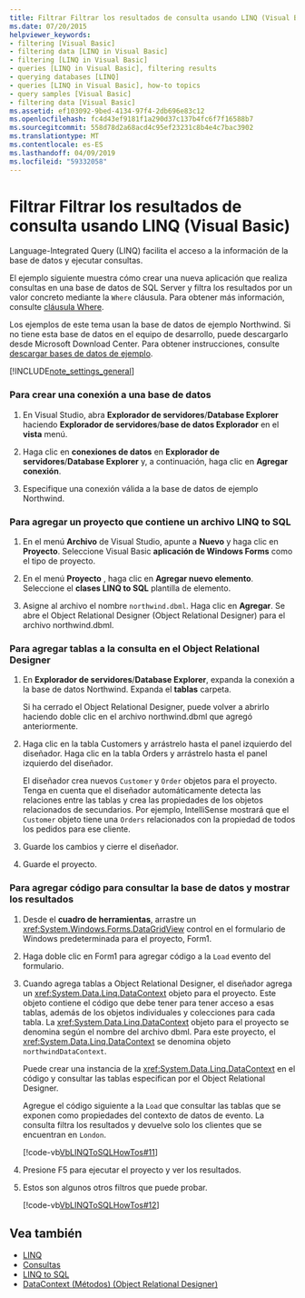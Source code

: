 ```yaml
---
title: Filtrar Filtrar los resultados de consulta usando LINQ (Visual Basic)
ms.date: 07/20/2015
helpviewer_keywords:
- filtering [Visual Basic]
- filtering data [LINQ in Visual Basic]
- filtering [LINQ in Visual Basic]
- queries [LINQ in Visual Basic], filtering results
- querying databases [LINQ]
- queries [LINQ in Visual Basic], how-to topics
- query samples [Visual Basic]
- filtering data [Visual Basic]
ms.assetid: ef103092-9bed-4134-97f4-2db696e83c12
ms.openlocfilehash: fc4d43ef9181f1a290d37c137b4fc6f7f16588b7
ms.sourcegitcommit: 558d78d2a68acd4c95ef23231c8b4e4c7bac3902
ms.translationtype: MT
ms.contentlocale: es-ES
ms.lasthandoff: 04/09/2019
ms.locfileid: "59332058"
---
```

# <a name="how-to-filter-query-results-by-using-linq-visual-basic"></a>Filtrar Filtrar los resultados de consulta usando LINQ (Visual Basic)
Language-Integrated Query (LINQ) facilita el acceso a la información de la base de datos y ejecutar consultas.  
  
 El ejemplo siguiente muestra cómo crear una nueva aplicación que realiza consultas en una base de datos de SQL Server y filtra los resultados por un valor concreto mediante la `Where` cláusula. Para obtener más información, consulte [cláusula Where](../../../../visual-basic/language-reference/queries/where-clause.md).  
  
 Los ejemplos de este tema usan la base de datos de ejemplo Northwind. Si no tiene esta base de datos en el equipo de desarrollo, puede descargarlo desde Microsoft Download Center. Para obtener instrucciones, consulte [descargar bases de datos de ejemplo](../../../../framework/data/adonet/sql/linq/downloading-sample-databases.md).  
  
[!INCLUDE[note_settings_general](~/includes/note-settings-general-md.md)]  
  
### <a name="to-create-a-connection-to-a-database"></a>Para crear una conexión a una base de datos  
  
1. En Visual Studio, abra **Explorador de servidores**/**Database Explorer** haciendo **Explorador de servidores**/**base de datos Explorador** en el **vista** menú.  
  
2. Haga clic en **conexiones de datos** en **Explorador de servidores**/**Database Explorer** y, a continuación, haga clic en **Agregar conexión**.  
  
3. Especifique una conexión válida a la base de datos de ejemplo Northwind.  
  
### <a name="to-add-a-project-that-contains-a-linq-to-sql-file"></a>Para agregar un proyecto que contiene un archivo LINQ to SQL  
  
1. En el menú **Archivo** de Visual Studio, apunte a **Nuevo** y haga clic en **Proyecto**. Seleccione Visual Basic **aplicación de Windows Forms** como el tipo de proyecto.  
  
2. En el menú **Proyecto** , haga clic en **Agregar nuevo elemento**. Seleccione el **clases LINQ to SQL** plantilla de elemento.  
  
3. Asigne al archivo el nombre `northwind.dbml`. Haga clic en **Agregar**. Se abre el Object Relational Designer (Object Relational Designer) para el archivo northwind.dbml.  
  
### <a name="to-add-tables-to-query-to-the-or-designer"></a>Para agregar tablas a la consulta en el Object Relational Designer  
  
1. En **Explorador de servidores**/**Database Explorer**, expanda la conexión a la base de datos Northwind. Expanda el **tablas** carpeta.  
  
     Si ha cerrado el Object Relational Designer, puede volver a abrirlo haciendo doble clic en el archivo northwind.dbml que agregó anteriormente.  
  
2. Haga clic en la tabla Customers y arrástrelo hasta el panel izquierdo del diseñador. Haga clic en la tabla Orders y arrástrelo hasta el panel izquierdo del diseñador.  
  
     El diseñador crea nuevos `Customer` y `Order` objetos para el proyecto. Tenga en cuenta que el diseñador automáticamente detecta las relaciones entre las tablas y crea las propiedades de los objetos relacionados de secundarios. Por ejemplo, IntelliSense mostrará que el `Customer` objeto tiene una `Orders` relacionados con la propiedad de todos los pedidos para ese cliente.  
  
3. Guarde los cambios y cierre el diseñador.  
  
4. Guarde el proyecto.  
  
### <a name="to-add-code-to-query-the-database-and-display-the-results"></a>Para agregar código para consultar la base de datos y mostrar los resultados  
  
1. Desde el **cuadro de herramientas**, arrastre un <xref:System.Windows.Forms.DataGridView> control en el formulario de Windows predeterminada para el proyecto, Form1.  
  
2. Haga doble clic en Form1 para agregar código a la `Load` evento del formulario.  
  
3. Cuando agrega tablas a Object Relational Designer, el diseñador agrega un <xref:System.Data.Linq.DataContext> objeto para el proyecto. Este objeto contiene el código que debe tener para tener acceso a esas tablas, además de los objetos individuales y colecciones para cada tabla. La <xref:System.Data.Linq.DataContext> objeto para el proyecto se denomina según el nombre del archivo dbml. Para este proyecto, el <xref:System.Data.Linq.DataContext> se denomina objeto `northwindDataContext`.  
  
     Puede crear una instancia de la <xref:System.Data.Linq.DataContext> en el código y consultar las tablas especifican por el Object Relational Designer.  
  
     Agregue el código siguiente a la `Load` que consultar las tablas que se exponen como propiedades del contexto de datos de evento. La consulta filtra los resultados y devuelve solo los clientes que se encuentran en `London`.  
  
     [!code-vb[VbLINQToSQLHowTos#11](~/samples/snippets/visualbasic/VS_Snippets_VBCSharp/VbLINQtoSQLHowTos/VB/Form5.vb#11)]  
  
4. Presione F5 para ejecutar el proyecto y ver los resultados.  
  
5. Estos son algunos otros filtros que puede probar.  
  
     [!code-vb[VbLINQToSQLHowTos#12](~/samples/snippets/visualbasic/VS_Snippets_VBCSharp/VbLINQtoSQLHowTos/VB/Form5.vb#12)]  
  
## <a name="see-also"></a>Vea también

- [LINQ](../../../../visual-basic/programming-guide/language-features/linq/index.md)
- [Consultas](../../../../visual-basic/language-reference/queries/index.md)
- [LINQ to SQL](../../../../framework/data/adonet/sql/linq/index.md)
- [DataContext (Métodos) (Object Relational Designer)](/visualstudio/data-tools/datacontext-methods-o-r-designer)
